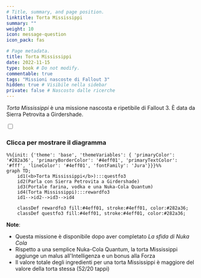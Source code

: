 ```yaml
---
# Title, summary, and page position.
linktitle: Torta Mississippi
summary: ""
weight: 10
icon: message-question
icon_pack: fas

# Page metadata.
title: Torta Mississippi
date: 2022-11-15
type: book # Do not modify.
commentable: true
tags: "Missioni nascoste di Fallout 3"
hidden: true # Visibile nella sidebar
private: false # Nascosto dalle ricerche
---
```


<div class="fo3">

*Torta Mississippi* è una missione nascosta e ripetibile di Fallout 3. È data da Sierra Petrovita a Girdershade.



<section class="chart-collapse">
<input type="checkbox" name="collapse2" id="handle2">
<h3 class="handle">
<label for="handle2">Clicca per mostrare il diagramma</label>
</h3>
<div class="content">

```mermaid
%%{init: {'theme': 'base', 'themeVariables': { 'primaryColor': '#282a36', 'primaryBorderColor': '#4eff01', 'primaryTextColor': '#fff', 'lineColor': '#4eff01', 'fontFamily': 'Jura'}}}%%
graph TD;
    id1(<b>Torta Mississippi</b>):::questfo3
    id2(Parla con Sierra Petrovita a Girdershade)
    id3(Portale farina, vodka e una Nuka-Cola Quantum)
    id4(Torta Mississippi):::rewardfo3
    id1-->id2-->id3-->id4
    
    classDef rewardfo3 fill:#4eff01, stroke:#4eff01, color:#282a36;
    classDef questfo3 fill:#4eff01, stroke:#4eff01, color:#282a36;
```

</div>
</section>

**Note**:
- Questa missione è disponibile dopo aver completato *La sfida di Nuka Cola*
- Rispetto a una semplice Nuka-Cola Quantum, la torta Mississippi aggiunge un malus all'Intelligenza e un bonus alla Forza
- Il valore totale degli ingredienti per una torta Mississippi è maggiore del valore della torta stessa (52/20 tappi)


</div>